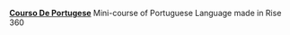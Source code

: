 __[Courso De Portugese](https://matziey.github.io/coursodeportugese)__
Mini-course of Portuguese Language made in Rise 360

